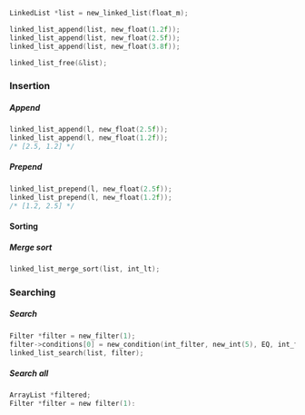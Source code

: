 

```c 
LinkedList *list = new_linked_list(float_m);

linked_list_append(list, new_float(1.2f));  
linked_list_append(list, new_float(2.5f));  
linked_list_append(list, new_float(3.8f));

linked_list_free(&list); 
```


### Insertion

##### Append
```c
linked_list_append(l, new_float(2.5f));
linked_list_append(l, new_float(1.2f));
/* [2.5, 1.2] */
```

##### Prepend
```c
linked_list_prepend(l, new_float(2.5f));
linked_list_prepend(l, new_float(1.2f));
/* [1.2, 2.5] */
```

#### Sorting

##### Merge sort
```c
linked_list_merge_sort(list, int_lt);
```

### Searching
##### Search
```c
Filter *filter = new_filter(1);
filter->conditions[0] = new_condition(int_filter, new_int(5), EQ, int_free);
linked_list_search(list, filter);
```
##### Search all
```c
ArrayList *filtered;
Filter *filter = new_filter(1);
filter->conditions[0] = new_condition(int_filter, new_int(5), EQ, int_free);
filtered = linked_list_search_all(list, filter);
```

### Extraction
##### Exctract
```c
void *data;
Filter *filter = new_filter(1);
filter->conditions[0] = new_condition(int_filter, new_int(5), EQ, int_free);
data = linked_list_extract(list, filter);
```
##### Extract all
```c
ArrayList *filtered;
Filter *filter = new_filter(1);
filter->conditions[0] = new_condition(int_filter, new_int(5), EQ, int_free);
filtered = linked_list_extract_all(list, filter);
```

### Deletion
##### Remove
```c
Filter *filter = new_filter(1);
filter->conditions[0] = new_condition(int_filter, new_int(5), EQ, int_free);
linked_list_remove(list, filter);
```
##### Remove all
```c
Filter *filter = new_filter(1);
filter->conditions[0] = new_condition(int_filter, new_int(5), EQ, int_free);
linked_list_remove_all(list, filter);
```

### Free
##### Clear
```c
linked_list_w(&list, int_free);
```
```c
linked_list_clear(&list);
```
##### Free
```c
linked_list_free_w(&list, int_free);
```
```c
linked_list_quick_sort(&list);
```

### To dot
```c
linked_list_to_dot(list, "linkedlist.dot");
```

=== "Visualization"

    ```dot
    digraph {
        rankdir="LR";
        splines=ortho;
        node [shape=square , height=.1, rank = same]
          n0x556fa1c6a360 [label="1.20" color="#000000"]
         n0x556fa1c6a360 -> n0x556fa1c6a3a0
          n0x556fa1c6a3a0 [label="2.50" color="#000000"]
         n0x556fa1c6a3a0 -> n0x556fa1c6a3e0
          n0x556fa1c6a3e0 [label="3.80" color="#000000"]
    }
    ```

=== "dot"

    ``` dot
    digraph {
        rankdir="LR";
        splines=ortho;
        node [shape=square , height=.1, rank = same]
        n0x556fa1c6a360 [label="1.20" color="#000000"]
        n0x556fa1c6a360 -> n0x556fa1c6a3a0
        n0x556fa1c6a3a0 [label="2.50" color="#000000"]
        n0x556fa1c6a3a0 -> n0x556fa1c6a3e0
        n0x556fa1c6a3e0 [label="3.80" color="#000000"]
    }
    ```